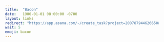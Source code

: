 ```yaml
---
title:  "Bacon"
date:   1900-01-01 08:00:00 -0700
layout: links
redirect: "https://app.asana.com/-/create_task?project=200787944626650&name=bacon&description=Added%20from%20shortlink"
wait: 5
emoji: bacon
---
```



